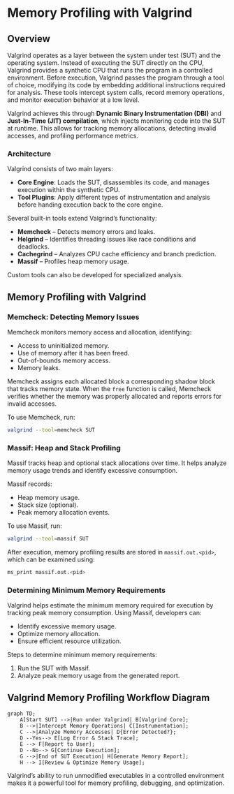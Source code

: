 # Memory Profiling with Valgrind

## Overview

Valgrind operates as a layer between the system under test (SUT) and the operating system. Instead of executing the SUT directly on the CPU, Valgrind provides a synthetic CPU that runs the program in a controlled environment. Before execution, Valgrind passes the program through a tool of choice, modifying its code by embedding additional instructions required for analysis. These tools intercept system calls, record memory operations, and monitor execution behavior at a low level.

Valgrind achieves this through **Dynamic Binary Instrumentation (DBI)** and **Just-In-Time (JIT) compilation**, which injects monitoring code into the SUT at runtime. This allows for tracking memory allocations, detecting invalid accesses, and profiling performance metrics.

### Architecture

Valgrind consists of two main layers:
- **Core Engine**: Loads the SUT, disassembles its code, and manages execution within the synthetic CPU.
- **Tool Plugins**: Apply different types of instrumentation and analysis before handing execution back to the core engine.

Several built-in tools extend Valgrind’s functionality:
- **Memcheck** – Detects memory errors and leaks.
- **Helgrind** – Identifies threading issues like race conditions and deadlocks.
- **Cachegrind** – Analyzes CPU cache efficiency and branch prediction.
- **Massif** – Profiles heap memory usage.

Custom tools can also be developed for specialized analysis.

## Memory Profiling with Valgrind

### Memcheck: Detecting Memory Issues
Memcheck monitors memory access and allocation, identifying:
- Access to uninitialized memory.
- Use of memory after it has been freed.
- Out-of-bounds memory access.
- Memory leaks.

Memcheck assigns each allocated block a corresponding shadow block that tracks memory state. When the `free` function is called, Memcheck verifies whether the memory was properly allocated and reports errors for invalid accesses.

To use Memcheck, run:
```sh
valgrind --tool=memcheck SUT
```

### Massif: Heap and Stack Profiling
Massif tracks heap and optional stack allocations over time. It helps analyze memory usage trends and identify excessive consumption.

Massif records:
- Heap memory usage.
- Stack size (optional).
- Peak memory allocation events.

To use Massif, run:
```sh
valgrind --tool=massif SUT
```
After execution, memory profiling results are stored in `massif.out.<pid>`, which can be examined using:
```sh
ms_print massif.out.<pid>
```

### Determining Minimum Memory Requirements
Valgrind helps estimate the minimum memory required for execution by tracking peak memory consumption. Using Massif, developers can:
- Identify excessive memory usage.
- Optimize memory allocation.
- Ensure efficient resource utilization.

Steps to determine minimum memory requirements:
1. Run the SUT with Massif.
2. Analyze peak memory usage from the generated report.

## Valgrind Memory Profiling Workflow Diagram
```mermaid
graph TD;
    A[Start SUT] -->|Run under Valgrind| B[Valgrind Core];
    B -->|Intercept Memory Operations| C[Instrumentation];
    C -->|Analyze Memory Accesses| D{Error Detected?};
    D --Yes--> E[Log Error & Stack Trace];
    E --> F[Report to User];
    D --No--> G[Continue Execution];
    G -->|End of SUT Execution| H[Generate Memory Report];
    H --> I[Review & Optimize Memory Usage];
```

Valgrind’s ability to run unmodified executables in a controlled environment makes it a powerful tool for memory profiling, debugging, and optimization.

